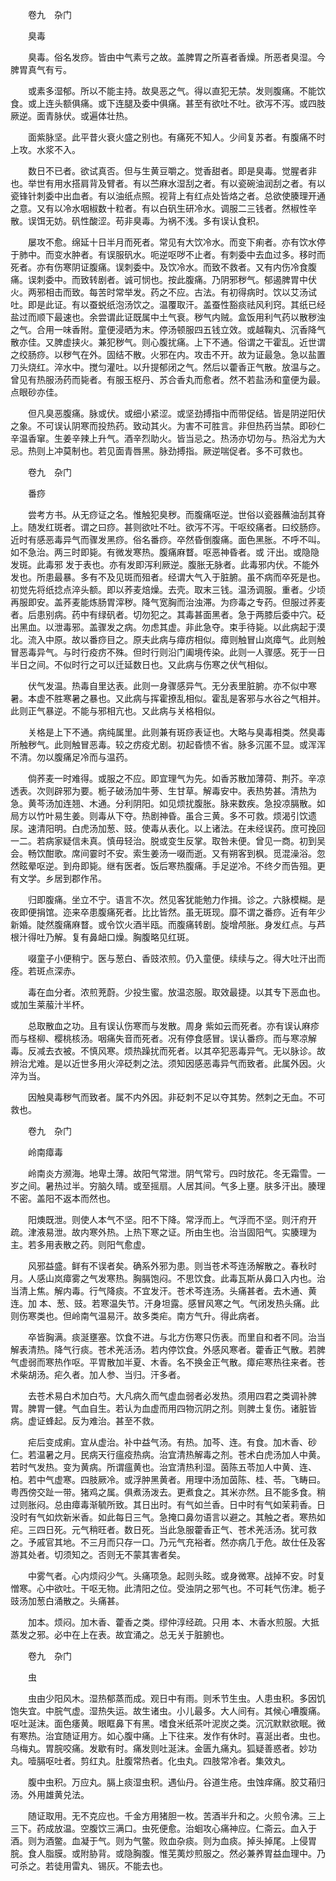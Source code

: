 <!-- { "loadSidebar": true } -->
　　卷九　杂门

　　臭毒

　　臭毒。俗名发痧。皆由中气素亏之故。盖脾胃之所喜者香燥。所恶者臭湿。今脾胃真气有亏。

　　或素多湿郁。所以不能主持。故臭恶之气。得以直犯无禁。发则腹痛。不能饮食。或上连头额俱痛。或下连腿及委中俱痛。甚至有欲吐不吐。欲泻不泻。或四肢厥逆。面青脉伏。或遍体壮热。

　　面紫脉坚。此平昔火衰火盛之别也。有痛死不知人。少间复苏者。有腹痛不时上攻。水浆不入。

　　数日不已者。欲试真否。但与生黄豆嚼之。觉香甜者。即是臭毒。觉腥者非也。举世有用水搭肩背及臂者。有以苎麻水湿刮之者。有以瓷碗油润刮之者。有以瓷锋针刺委中出血者。有以油纸点照。视背上有红点处皆烙之者。总欲使腠理开通之意。又有以冷水咽椒数十粒者。有以白矾生研冷水。调服二三钱者。然椒性辛散。误饵无妨。矾性酸涩。苟非臭毒。为祸不浅。多有误认食积。

　　屡攻不愈。绵延十日半月而死者。常见有大饮冷水。而变下痢者。亦有饮水停于肺中。而变水肿者。有误服矾水。呃逆呕哕不止者。有刺委中去血过多。移时而死者。亦有伤寒阴证腹痛。误刺委中。及饮冷水。而致不救者。又有内伤冷食腹痛。误刺委中。而致转剧者。诚可悯也。按此腹痛。乃阴邪秽气。郁遏脾胃中伏火。两邪相击而致。每苦时常举发。药之不应。古法。有初得病时。饮以艾汤试吐。即是此证。有以蚕蜕纸泡汤饮之。温覆取汗。盖蚕性豁痰祛风利窍。其纸已经盐过而顺下最速也。余尝谓此证既属中土气衰。秽气内贼。盒饭用利气药以散秽浊之气。合用一味香附。童便浸晒为末。停汤顿服四五钱立效。或越鞠丸、沉香降气散亦佳。又脾虚挟火。兼犯秽气。则心腹扰痛。上下不通。俗谓之干霍乱。近世谓之绞肠痧。以秽气在外。固结不散。火邪在内。攻击不开。故为证最急。急以盐置刀头烧红。淬水中。搅匀灌吐。以升提郁闭之气。然后以藿香正气散。放温与之。曾见有热服汤药而毙者。有服玉枢丹、苏合香丸而愈者。然不若盐汤和童便为最。点眼砂亦佳。

　　但凡臭恶腹痛。脉或伏。或细小紧涩。或坚劲搏指中而带促结。皆是阴逆阳伏之象。不可误认阴寒而投热药。致动其火。为害不可胜言。非但热药当禁。即砂仁辛温香窜。生姜辛辣上升气。酒辛烈助火。皆当忌之。热汤亦切勿与。热浴尤为大忌。热则上冲莫制也。若见面青唇黑。脉劲搏指。厥逆喘促者。多不可救也。

　　卷九　杂门

　　番痧

　　尝考方书。从无痧证之名。惟触犯臭秽。而腹痛呕逆。世俗以瓷器蘸油刮其脊上。随发红斑者。谓之曰痧。甚则欲吐不吐。欲泻不泻。干呕绞痛者。曰绞肠痧。近时有感恶毒异气而骤发黑痧。俗名番痧。卒然昏倒腹痛。面色黑胀。不呼不叫。如不急治。两三时即毙。有微发寒热。腹痛麻瞀。呕恶神昏者。或 汗出。或隐隐发斑。此毒邪 发于表也。亦有发即泻利厥逆。腹胀无脉者。此毒邪内伏。不能外发也。所患最暴。多有不及见斑而殂者。经谓大气入于脏腑。虽不病而卒死是也。初觉先将纸捻点淬头额。即以荞麦焙燥。去壳。取末三钱。温汤调服。重者。少顷再服即安。盖荞麦能炼肠胃滓秽。降气宽胸而治浊滞。为痧毒之专药。但服过荞麦者。后患别病。药中有绿矾者。切勿犯之。其毒甚面黑者。急于两膝后委中穴。砭出黑血。以泄毒邪。盖骤发之病。勿虑其虚。非此急夺。束手待毙。以此病起于漠北。流入中原。故以番痧目之。原夫此病与瘴疠相似。瘴则触冒山岚瘴气。此则触冒恶毒异气。与时行疫疠不殊。但时行则沿门阖境传染。此则一人骤感。死于一日半日之间。不似时行之可以迁延数日也。又此病与伤寒之伏气相似。

　　伏气发温。热毒自里达表。此则一身骤感异气。无分表里脏腑。亦不似中寒 暑。本虚不胜寒暑之暴也。又此病与挥霍撩乱相似。霍乱是客邪与水谷之气相并。此则正气暴逆。不能与邪相亢也。又此病与关格相似。

　　关格是上下不通。病纯属里。此则兼有斑痧表证也。大略与臭毒相类。然臭毒所触秽气。此则触冒恶毒。较之疠疫尤剧。初起昏愦不省。脉多沉匿不显。或浑浑不清。勿以腹痛足冷而与温药。

　　倘荞麦一时难得。或服之不应。即宜理气为先。如香苏散加薄荷、荆芥。辛凉透表。次则辟邪为要。栀子破汤加牛蒡、生甘草。解毒安中。表热势甚。清热为急。黄芩汤加连翘、木通。分利阴阳。如见烦扰腹胀。脉来数疾。急投凉膈散。如局方以竹叶易生姜。则毒从下夺。热剧神昏。虽合三黄。多不可救。烦渴引饮遗尿。速清阳明。白虎汤加葱、豉。使毒从表化。以上诸法。在未经误药。庶可挽回一二。若病家疑信未真。慎毋轻治。脱或变生反掌。取咎未便。曾见一商。初到吴会。畅饮酣歌。席间霎时不安。索生姜汤一啜而逝。又有朔客到枫。觅混澡浴。忽然眩晕呕逆。到舟即毙。继有医者。饭后寒热腹痛。手足逆冷。不终夕而告殂。更有文学。乡居到郡作吊。

　　归即腹痛。坐立不宁。语言不次。然见客犹能勉力作揖。诊之。六脉模糊。是夜即便捐馆。迩来卒患腹痛死者。比比皆然。虽无斑现。靡不谓之番痧。近有年少新婚。陡然腹痛麻瞀。或令饮火酒半瓯。而腹痛转剧。旋增颅胀。身发红点。与芦根汁得吐乃解。复有鼻衄口燥。胸腹略见红斑。

　　啜童子小便稍宁。医与葱白、香豉浓煎。仍入童便。续续与之。得大吐汗出而痊。若斑点深赤。

　　毒在血分者。浓煎茺蔚。少投生蜜。放温恣服。取效最捷。以其专下恶血也。或加生莱菔汁半杯。

　　总取散血之功。且有误认伤寒而与发散。周身 紫如云而死者。亦有误认麻疹而与柽柳、樱桃核汤。咽痛失音而死者。况有停食感冒。误认番痧。而与寒凉解毒。反减去衣被。不慎风寒。烦热躁扰而死者。以其卒犯恶毒异气。无以脉诊。故辨治尤难。是以近世多用火淬砭刺之法。须知因感恶毒异气而致者。此属外因。火淬为当。

　　因触臭毒秽气而致者。属不内外因。非砭刺不足以夺其势。然刺之无血。不可救也。

　　卷九　杂门

　　岭南瘴毒

　　岭南炎方濒海。地卑土薄。故阳气常泄。阴气常亏。四时放花。冬无霜雪。一岁之间。暑热过半。穷脑久晴。或至摇扇。人居其间。气多上壅。肤多汗出。腠理不密。盖阳不返本而然也。

　　阳燠既泄。则使人本气不坚。阳不下降。常浮而上。气浮而不坚。则汗府开疏。津液易泄。故内寒外热。上热下寒之证。所由生也。治当固阳气。实腠理为主。若多用表散之药。则阳气愈虚。

　　风邪益盛。鲜有不误者矣。确系外邪为患。则当苍术芩连汤解散之。春秋时月。人感山岚瘴雾之气发寒热。胸膈饱闷。不思饮食。此毒瓦斯从鼻口入内也。治当清上焦。解内毒。行气降痰。不宜发汗。苍术芩连汤。头痛甚者。去木通、黄连。加 本、葱、豉。若寒温失节。汗身坦露。感冒风寒之气。气闭发热头痛。此则伤寒类也。但岭南气温易汗。故多类疟。南方气升。得此病者。

　　卒皆胸满。痰涎壅塞。饮食不进。与北方伤寒只伤表。而里自和者不同。治当解表清热。降气行痰。苍术羌活汤。若内停饮食。外感风寒者。藿香正气散。若脾气虚弱而寒热作呕。平胃散加半夏、木香。名不换金正气散。瘴疟寒热往来者。苍术柴胡汤。疟久者。加人参、当归。汗多者。

　　去苍术易白术加白芍。大凡病久而气虚血弱者必发热。须用四君之类调补脾胃。脾胃一健。气血自生。若认为血虚而用四物沉阴之剂。则脾土复伤。诸脏皆病。虚证蜂起。反为难治。甚至不救。

　　疟后变成痢。宜从虚治。补中益气汤。有热。加芩、连。有食。加木香、砂仁。若温暑之月。民病天行瘟疫热病。治宜清热解毒之剂。苍术白虎汤加人中黄。若时气发热。变为黄病。所谓瘟黄也。治宜清热利湿。茵陈五苓加人中黄、连、柏。若中气虚寒。四肢厥冷。或浮肿黑黄者。用理中汤加茵陈、桂、苓。飞畴曰。粤西傍交趾一带。猪鸡之属。俱煮汤泼去。更煮食之。其米亦然。且不能多食。稍过则胀闷。总由瘴毒渐毓所致。其日出时。有气如兰香。日中时有气如茉莉香。日没时有气如炊新米香。如此每日三气。急掩口鼻勿语言以避之。其触之者。寒热如疟。三四日死。元气稍旺者。数日死。当此急服藿香正气、苍术羌活汤。犹可救之。予戚官其地。不三月而只存一口。乃元气充裕者。然亦病几于危。故仕任及客游其处者。切须知之。否则无不蒙其害者矣。

　　中雾气者。心内烦闷少气。头痛项急。起则头眩。或身微寒。战掉不安。时复憎寒。心中欲吐。干呕无物。此清阳之位。受浊阴之邪气也。不可耗气伤津。栀子豉汤加葱白涌散之。头痛甚。

　　加本。烦闷。加木香、藿香之类。缪仲淳经疏。只用 本、木香水煎服。大抵蒸发之邪。必中在上在表。故宜涌之。总无关于脏腑也。

　　卷九　杂门

　　虫

　　虫由少阳风木。湿热郁蒸而成。观日中有雨。则禾节生虫。人患虫积。多因饥饱失宜。中脘气虚。湿热失运。故生诸虫。小儿最多。大人间有。其候心嘈腹痛。呕吐涎沫。面色痿黄。眼眶鼻下有黑。嗜食米纸茶叶泥炭之类。沉沉默默欲眠。微有寒热。治宜随证用方。如心腹中痛。上下往来。发作有休时。喜涎出者。虫也。乌梅丸。胃脘咬痛。发歇有时。痛发则吐涎沫。金匮九痛丸。狐疑善惑者。妙功丸。噎膈呕吐者。剪红丸。肚腹常热者。化虫丸。四肢常冷者。集效丸。

　　腹中虫积。万应丸。膈上痰湿虫积。遇仙丹。谷道生疮。虫蚀痒痛。胶艾葙归汤。外用雄黄兑法。

　　随证取用。无不克应也。千金方用猪胆一枚。苦酒半升和之。火煎令沸。三上三下。药成放温。空腹饮三满口。虫死便愈。治蛔攻心痛神应。仁斋云。血入于酒。则为酒鳖。血凝于气。则为气鳖。败血杂痰。则为血痰。掉头掉尾。上侵胃脘。食人脂膜。或附胁背。或隐胸腹。惟芜荑炒煎服之。然必兼养胃益血理中。乃可杀之。若徒用雷丸、锡灰。不能去也。

